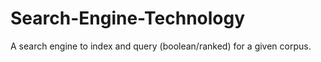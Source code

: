 # Search-Engine-Technology
A search engine to index and query (boolean/ranked)  for a given corpus.
